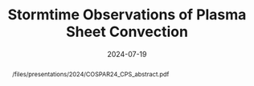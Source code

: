 ---
title: "Stormtime Observations of Plasma Sheet Convection"
collection: talks
type: "Oral presentation"
permalink: /talks/2024-07-19-COSPAR24
venue: "COSPAR 2024"
date: 2024-07-19
location: "Busan, South Korea"
abstract: "/files/presentations/2024/COSPAR24_CPS_abstract.pdf"
paperurl: "/files/presentations/2024/COSPAR24_CPS_talk.pdf"
ppt: "/files/presentations/2024/COSPAR24_CPS_talk.pptx"
---